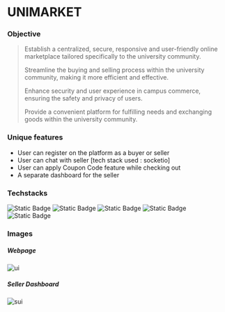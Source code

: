 
# UNIMARKET

### Objective
> Establish a centralized, secure, responsive and  user-friendly online marketplace tailored specifically to the university community.
> 
> Streamline the buying and selling process within the university community, making it more efficient and effective.
> 
> Enhance security and user experience in campus commerce, ensuring the safety and privacy of users.
> 
> Provide a convenient platform for fulfilling needs and exchanging goods within the university community.

### Unique features
- User can register on the platform as a buyer or seller
- User can chat with seller [tech stack used : socketio]
- User can apply Coupon Code feature while checking out
- A separate dashboard for the seller
### Techstacks 
![Static Badge](https://img.shields.io/badge/MongoDB-yellow?style=for-the-badge&logo=mongodb&logoColor=yellow&labelColor=black)
![Static Badge](https://img.shields.io/badge/ReactJS-61DBFB?style=for-the-badge&logo=react&logoColor=61DBFB&labelColor=black)
![Static Badge](https://img.shields.io/badge/ExpressJs-green?style=for-the-badge&logo=express&logoColor=green&labelColor=black)
![Static Badge](https://img.shields.io/badge/NodeJs-green?style=for-the-badge&logo=express&logoColor=yellow&labelColor=black)
![Static Badge](https://img.shields.io/badge/Tailwind-purple?style=for-the-badge&logo=CSS&logoColor=yellow&labelColor=black)

### Images
##### Webpage
![ui](https://github.com/abhinavsiingh/UniMarket/assets/90022559/697c43e8-0efc-4036-b02d-be5b9d67f34b)

##### Seller Dashboard
![sui](https://github.com/abhinavsiingh/UniMarket/assets/90022559/7ad46d6e-f2e3-4fa3-8640-8b1d851218cf)







